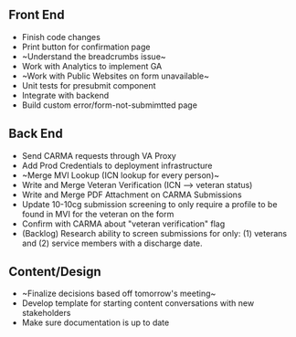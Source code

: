 ## Front End

- Finish code changes
- Print button for confirmation page
- ~Understand the breadcrumbs issue~
- Work with Analytics to implement GA
- ~Work with Public Websites on form unavailable~
- Unit tests for presubmit component
- Integrate with backend
- Build custom error/form-not-submimtted page

## Back End

- Send CARMA requests through VA Proxy
- Add Prod Credentials to deployment infrastructure
- ~Merge MVI Lookup (ICN lookup for every person)~
- Write and Merge Veteran Verification (ICN --> veteran status)
- Write and Merge PDF Attachment on CARMA Submissions
- Update 10-10cg submission screening to only require a profile to be found in MVI for the veteran on the form
- Confirm with CARMA about "veteran verification" flag
- (Backlog) Research ability to screen submissions for only: (1) veterans and (2) service members with a discharge date.


## Content/Design
- ~Finalize decisions based off tomorrow's meeting~
- Develop template for starting content conversations with new stakeholders
- Make sure documentation is up to date

